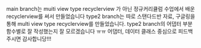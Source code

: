 main branch는 muiti view type recyclerview 가 아닌 정규커리큘럼 수업에서 배운 recyclerview를 써서 만들었습니다
type2 branch는 따로 스탠다드반 자료, 구글링을 통해 multi view type recyclerview를 만들었습니다.
type2 branch의 어댑터 부분 함수별로 잘 작성했는지 잘 모르겠습니다 ㅠㅠ 어댑터, 데이터 클래스 중심으로 피드백 주시면 감사합니당!!!
